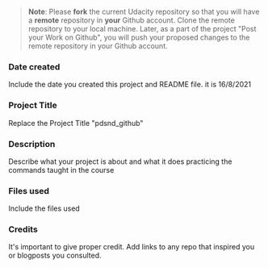>**Note**: Please **fork** the current Udacity repository so that you will have a **remote** repository in **your** Github account. Clone the remote repository to your local machine. Later, as a part of the project "Post your Work on Github", you will push your proposed changes to the remote repository in your Github account.

### Date created
Include the date you created this project and README file.
it is 16/8/2021

### Project Title
Replace the Project Title
"pdsnd_github"

### Description
Describe what your project is about and what it does
practicing the commands taught in the course

### Files used
Include the files used

### Credits
It's important to give proper credit. Add links to any repo that inspired you or blogposts you consulted.

